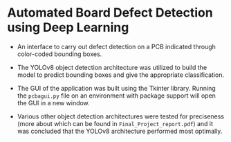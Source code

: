 # Automated Board Defect Detection using Deep Learning 

- An interface to carry out defect detection on a PCB indicated through color-coded bounding boxes. 

- The YOLOv8 object detection architecture was utilized to build the model to predict bounding boxes and give the appropriate classification.

- The GUI of the application was built using the Tkinter library. Running the `pcbagui.py` file on an environment with package support will open the GUI in a new window.

- Various other object detection architectures were tested for preciseness (more about which can be found in `Final_Project_report.pdf`) and it was concluded that the YOLOv8 architecture performed most optimally. 
